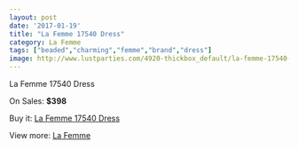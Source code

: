 ```yaml
---
layout: post
date: '2017-01-19'
title: "La Femme 17540 Dress"
category: La Femme
tags: ["beaded","charming","femme","brand","dress"]
image: http://www.lustparties.com/4920-thickbox_default/la-femme-17540-dress.jpg
---
```

La Femme 17540 Dress

On Sales: **$398**
<a href="https://www.lustparties.com/en/la-femme/1639-la-femme-17540-dress.html"><amp-img layout="responsive" width="600" height="600" src="//www.lustparties.com/4920-thickbox_default/la-femme-17540-dress.jpg" alt="La Femme 17540 Dress 0" /></a>
<a href="https://www.lustparties.com/en/la-femme/1639-la-femme-17540-dress.html"><amp-img layout="responsive" width="600" height="600" src="//www.lustparties.com/4924-thickbox_default/la-femme-17540-dress.jpg" alt="La Femme 17540 Dress 1" /></a>
<a href="https://www.lustparties.com/en/la-femme/1639-la-femme-17540-dress.html"><amp-img layout="responsive" width="600" height="600" src="//www.lustparties.com/4923-thickbox_default/la-femme-17540-dress.jpg" alt="La Femme 17540 Dress 2" /></a>
<a href="https://www.lustparties.com/en/la-femme/1639-la-femme-17540-dress.html"><amp-img layout="responsive" width="600" height="600" src="//www.lustparties.com/4922-thickbox_default/la-femme-17540-dress.jpg" alt="La Femme 17540 Dress 3" /></a>
<a href="https://www.lustparties.com/en/la-femme/1639-la-femme-17540-dress.html"><amp-img layout="responsive" width="600" height="600" src="//www.lustparties.com/4921-thickbox_default/la-femme-17540-dress.jpg" alt="La Femme 17540 Dress 4" /></a>

Buy it: [La Femme 17540 Dress](https://www.lustparties.com/en/la-femme/1639-la-femme-17540-dress.html "La Femme 17540 Dress")

View more: [La Femme](https://www.lustparties.com/en/4-la-femme "La Femme")